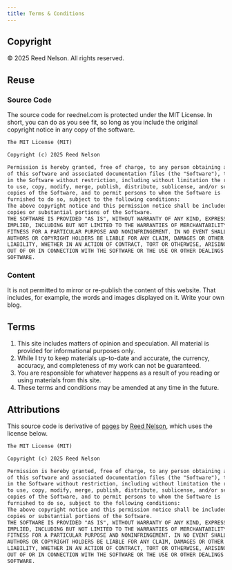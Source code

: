 ```yaml
---
title: Terms & Conditions
---
```


## Copyright

&copy; 2025 Reed Nelson. All rights reserved.

## Reuse

### Source Code

The source code for reednel.com is protected under the MIT License. In short, you can do as you see fit, so long as you include the original copyright notice in any copy of the software.

```md
The MIT License (MIT)

Copyright (c) 2025 Reed Nelson

Permission is hereby granted, free of charge, to any person obtaining a copy
of this software and associated documentation files (the "Software"), to deal
in the Software without restriction, including without limitation the rights
to use, copy, modify, merge, publish, distribute, sublicense, and/or sell
copies of the Software, and to permit persons to whom the Software is
furnished to do so, subject to the following conditions:
The above copyright notice and this permission notice shall be included in all
copies or substantial portions of the Software.
THE SOFTWARE IS PROVIDED "AS IS", WITHOUT WARRANTY OF ANY KIND, EXPRESS OR
IMPLIED, INCLUDING BUT NOT LIMITED TO THE WARRANTIES OF MERCHANTABILITY,
FITNESS FOR A PARTICULAR PURPOSE AND NONINFRINGEMENT. IN NO EVENT SHALL THE
AUTHORS OR COPYRIGHT HOLDERS BE LIABLE FOR ANY CLAIM, DAMAGES OR OTHER
LIABILITY, WHETHER IN AN ACTION OF CONTRACT, TORT OR OTHERWISE, ARISING FROM,
OUT OF OR IN CONNECTION WITH THE SOFTWARE OR THE USE OR OTHER DEALINGS IN THE
SOFTWARE.
```

### Content

It is not permitted to mirror or re-publish the content of this website. That includes, for example, the words and images displayed on it. Write your own blog.

## Terms

1. This site includes matters of opinion and speculation. All material is provided for informational purposes only.
2. While I try to keep materials up-to-date and accurate, the currency, accuracy, and completeness of my work can not be guaranteed.
3. You are responsible for whatever happens as a result of you reading or using materials from this site.
4. These terms and conditions may be amended at any time in the future.

## Attributions

This source code is derivative of [pages](https://github.com/reednel/pages) by [Reed Nelson](https://github.com/reednel), which uses the license below.

```md
The MIT License (MIT)

Copyright (c) 2025 Reed Nelson

Permission is hereby granted, free of charge, to any person obtaining a copy
of this software and associated documentation files (the "Software"), to deal
in the Software without restriction, including without limitation the rights
to use, copy, modify, merge, publish, distribute, sublicense, and/or sell
copies of the Software, and to permit persons to whom the Software is
furnished to do so, subject to the following conditions:
The above copyright notice and this permission notice shall be included in all
copies or substantial portions of the Software.
THE SOFTWARE IS PROVIDED "AS IS", WITHOUT WARRANTY OF ANY KIND, EXPRESS OR
IMPLIED, INCLUDING BUT NOT LIMITED TO THE WARRANTIES OF MERCHANTABILITY,
FITNESS FOR A PARTICULAR PURPOSE AND NONINFRINGEMENT. IN NO EVENT SHALL THE
AUTHORS OR COPYRIGHT HOLDERS BE LIABLE FOR ANY CLAIM, DAMAGES OR OTHER
LIABILITY, WHETHER IN AN ACTION OF CONTRACT, TORT OR OTHERWISE, ARISING FROM,
OUT OF OR IN CONNECTION WITH THE SOFTWARE OR THE USE OR OTHER DEALINGS IN THE
SOFTWARE.
```
